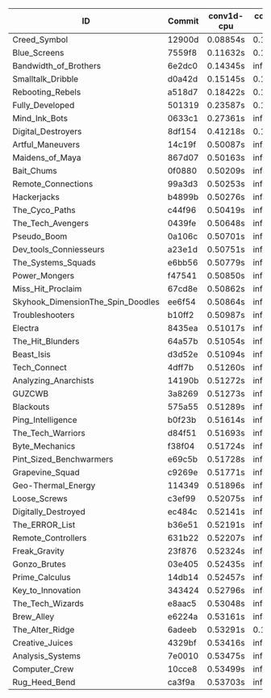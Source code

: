 |ID|Commit|conv1d-cpu|conv1d-gpu|DWSPConv2D-gpu|gemm-gpu|avg|
|-|-|-|-|-|-|-|
|Creed_Symbol|12900d|0.08854s|0.12433s|infs|1.82440s|infs|
|Blue_Screens|7559f8|0.11632s|0.12814s|infs|4.46173s|infs|
|Bandwidth_of_Brothers|6e2dc0|0.14345s|infs|infs|2.12630s|infs|
|Smalltalk_Dribble|d0a42d|0.15145s|0.13804s|infs|4.49014s|infs|
|Rebooting_Rebels|a518d7|0.18422s|0.16271s|infs|4.45252s|infs|
|Fully_Developed|501319|0.23587s|0.14689s|infs|2.16400s|infs|
|Mind_Ink_Bots|0633c1|0.27361s|infs|infs|4.54172s|infs|
|Digital_Destroyers|8df154|0.41218s|0.12359s|infs|2.05576s|infs|
|Artful_Maneuvers|14c19f|0.50087s|infs|infs|4.53400s|infs|
|Maidens_of_Maya|867d07|0.50163s|infs|infs|4.49749s|infs|
|Bait_Chums|0f0880|0.50209s|infs|infs|4.50181s|infs|
|Remote_Connections|99a3d3|0.50253s|infs|infs|4.49520s|infs|
|Hackerjacks|b4899b|0.50276s|infs|infs|4.49686s|infs|
|The_Cyco_Paths|c44f96|0.50419s|infs|infs|4.50757s|infs|
|The_Tech_Avengers|0439fe|0.50648s|infs|infs|4.53483s|infs|
|Pseudo_Boom|0a106c|0.50701s|infs|infs|4.53661s|infs|
|Dev_tools_Conniesseurs|a23e1d|0.50751s|infs|infs|4.49367s|infs|
|The_Systems_Squads|e6bb56|0.50779s|infs|infs|4.53883s|infs|
|Power_Mongers|f47541|0.50850s|infs|infs|4.50870s|infs|
|Miss_Hit_Proclaim|67cd8e|0.50862s|infs|infs|4.51673s|infs|
|Skyhook_DimensionThe_Spin_Doodles|ee6f54|0.50864s|infs|infs|4.50820s|infs|
|Troubleshooters|b10ff2|0.50987s|infs|infs|4.52509s|infs|
|Electra|8435ea|0.51017s|infs|infs|4.49669s|infs|
|The_Hit_Blunders|64a57b|0.51054s|infs|infs|4.53066s|infs|
|Beast_Isis|d3d52e|0.51094s|infs|infs|4.53629s|infs|
|Tech_Connect|4dff7b|0.51260s|infs|infs|4.50144s|infs|
|Analyzing_Anarchists|14190b|0.51272s|infs|infs|4.50009s|infs|
|GUZCWB|3a8269|0.51273s|infs|infs|4.52674s|infs|
|Blackouts|575a55|0.51289s|infs|infs|4.50545s|infs|
|Ping_Intelligence|b0f23b|0.51614s|infs|infs|4.48557s|infs|
|The_Tech_Warriors|d84f51|0.51693s|infs|infs|4.54620s|infs|
|Byte_Mechanics|f38f04|0.51724s|infs|infs|4.49105s|infs|
|Pint_Sized_Benchwarmers|e69c5b|0.51728s|infs|infs|4.49898s|infs|
|Grapevine_Squad|c9269e|0.51771s|infs|infs|4.51671s|infs|
|Geo-Thermal_Energy|114349|0.51896s|infs|infs|4.53395s|infs|
|Loose_Screws|c3ef99|0.52075s|infs|infs|4.54234s|infs|
|Digitally_Destroyed|ec484c|0.52141s|infs|infs|4.51019s|infs|
|The_ERROR_List|b36e51|0.52191s|infs|infs|4.50336s|infs|
|Remote_Controllers|631b22|0.52207s|infs|infs|4.54319s|infs|
|Freak_Gravity|23f876|0.52324s|infs|infs|4.50759s|infs|
|Gonzo_Brutes|03e405|0.52435s|infs|infs|4.49599s|infs|
|Prime_Calculus|14db14|0.52457s|infs|infs|4.54091s|infs|
|Key_to_Innovation|343424|0.52796s|infs|infs|4.49840s|infs|
|The_Tech_Wizards|e8aac5|0.53048s|infs|infs|4.54073s|infs|
|Brew_Alley|e6224a|0.53161s|infs|infs|4.50857s|infs|
|The_Alter_Ridge|6adeeb|0.53291s|0.16178s|infs|4.47913s|infs|
|Creative_Juices|4329bf|0.53416s|infs|infs|4.49649s|infs|
|Analysis_Systems|7e0010|0.53475s|infs|infs|4.55012s|infs|
|Computer_Crew|10cce8|0.53499s|infs|infs|4.49629s|infs|
|Rug_Heed_Bend|ca3f9a|0.53703s|infs|infs|4.55044s|infs|
